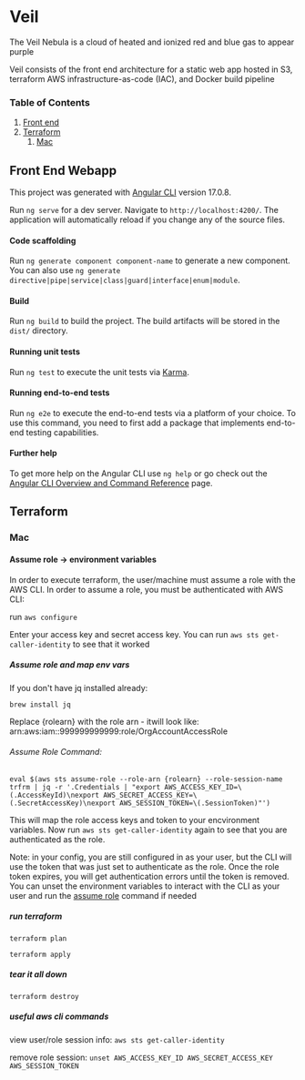 # Veil

The Veil Nebula is a cloud of heated and ionized red and blue gas to appear purple

Veil consists of the front end architecture for a static web app hosted in S3, terraform AWS infrastructure-as-code (IAC), and Docker build pipeline

### Table of Contents

1. [Front end](#front-end-webapp)
2. [Terraform](#terraform)
   1. [Mac](#mac)

## Front End Webapp

This project was generated with [Angular CLI](https://github.com/angular/angular-cli) version 17.0.8.

Run `ng serve` for a dev server. Navigate to `http://localhost:4200/`. The application will automatically reload if you change any of the source files.

#### Code scaffolding

Run `ng generate component component-name` to generate a new component. You can also use `ng generate directive|pipe|service|class|guard|interface|enum|module`.

#### Build

Run `ng build` to build the project. The build artifacts will be stored in the `dist/` directory.

#### Running unit tests

Run `ng test` to execute the unit tests via [Karma](https://karma-runner.github.io).

#### Running end-to-end tests

Run `ng e2e` to execute the end-to-end tests via a platform of your choice. To use this command, you need to first add a package that implements end-to-end testing capabilities.

#### Further help

To get more help on the Angular CLI use `ng help` or go check out the [Angular CLI Overview and Command Reference](https://angular.io/cli) page.

## Terraform

### Mac

#### Assume role -> environment variables

In order to execute terraform, the user/machine must assume a role with the AWS CLI. In order to assume a role, you must be authenticated with AWS CLI:

run `aws configure`

Enter your access key and secret access key. You can run `aws sts get-caller-identity` to see that it worked

##### Assume role and map env vars

If you don't have jq installed already:

`brew install jq`

Replace {rolearn} with the role arn - itwill look like: arn:aws:iam::999999999999:role/OrgAccountAccessRole

###### Assume Role Command: 

`eval $(aws sts assume-role --role-arn {rolearn} --role-session-name trfrm | jq -r '.Credentials | "export AWS_ACCESS_KEY_ID=\(.AccessKeyId)\nexport AWS_SECRET_ACCESS_KEY=\(.SecretAccessKey)\nexport AWS_SESSION_TOKEN=\(.SessionToken)"')`

This will map the role access keys and token to your encvironment variables. Now run `aws sts get-caller-identity` again to see that you are authenticated as the role. 

Note: in your config, you are still configured in as your user, but the CLI will use the token that was just set to authenticate as the role. Once the role token expires, you will get authentication errors until the token is removed. You can unset the environment variables to interact with the CLI as your user and run the [assume role](#assume-role-command) command if needed

##### run terraform

`terraform plan`

`terraform apply`

##### tear it all down 

`terraform destroy`

##### useful aws cli commands

view user/role session info: `aws sts get-caller-identity`

remove role session: `unset AWS_ACCESS_KEY_ID AWS_SECRET_ACCESS_KEY AWS_SESSION_TOKEN`
